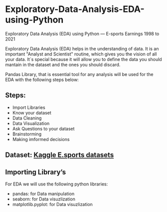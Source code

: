 # Exploratory-Data-Analysis-EDA-using-Python
Exploratory Data Analysis (EDA) using Python — E-sports Earnings 1998 to 2021

Exploratory Data Analysis (EDA) helps in the understanding of data. It is an important "Analyst and Scientist" routine, which gives you the vision of all your data. It´s special because it will allow you to define the data you should mantain in the dataset and the ones you should discard.

Pandas Library, that is essential tool for any analysis will be used for the EDA with the following steps below:

## Steps:
- Import Libraries
- Know your dataset
- Data Cleaning
- Data Visualization
- Ask Questions to your dataset
- Brainstorming
- Making imformed decisions

## Dataset: [Kaggle E.sports datasets](https://app.datacamp.com/workspace/external-link?url=https%3A%2F%2Fwww.kaggle.com%2Fdatasets%2Frankirsh%2Fesports-earnings%2Fdownload%3FdatasetVersionNumber%3D17)


## Importing Library’s
For EDA we will use the following python libraries:
- pandas: for Data manipulation
- seaborn: for Data visuzlization
- matplotlib.pyplot: for Data visuzlization
